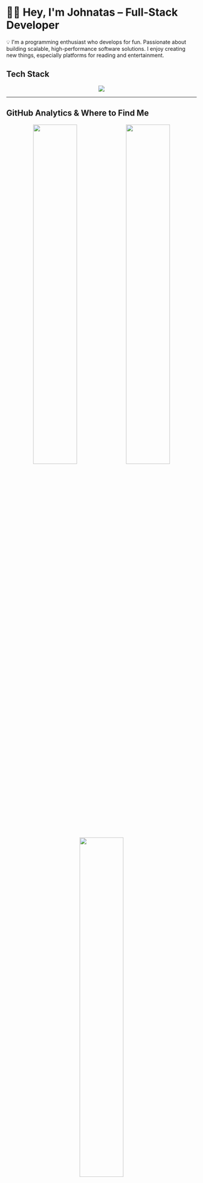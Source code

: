 # 👨‍💻 Hey, I'm Johnatas – Full-Stack Developer  

💡 I'm a programming enthusiast who develops for fun. Passionate about building scalable, high-performance software solutions. I enjoy creating new things, especially platforms for reading and entertainment.

## Tech Stack  

<p align="center">
  <img src="https://skillicons.dev/icons?i=js,ts,react,nodejs,py,html,css,mongodb,mysql,postgres,express,flask,git,docker" />
</p>

---

## GitHub Analytics & Where to Find Me  

<p align="center">
  <img width="48%" src="https://github-readme-stats.vercel.app/api?username=johnatas-dev&show_icons=true&theme=radical&count_private=true" />
  <img width="48%" src="https://github-readme-streak-stats.herokuapp.com/?user=johnatas-dev&theme=radical" />
</p>

<p align="center">
  <img width="48%" src="https://github-readme-stats.vercel.app/api/top-langs/?username=johnatas-dev&layout=compact&theme=radical" />
</p>

<p align="center">
  <a href="mailto:contato@johnatasdev.com">
    <img src="https://img.shields.io/badge/Email-contato%40johnatasdev.com-red?style=for-the-badge&logo=gmail&logoColor=white" />
  </a>
  <a href="https://instagram.com/johnatasdev">
    <img src="https://img.shields.io/badge/Instagram-%40johnatasdev-%23E4405F?style=for-the-badge&logo=instagram&logoColor=white" />
  </a>
  <a href="https://github.com/johnatas-dev">
    <img src="https://img.shields.io/badge/GitHub-johnatas--dev-181717?style=for-the-badge&logo=github&logoColor=white" />
  </a>
  <a href="https://www.linkedin.com/in/johnatasdev">
    <img src="https://img.shields.io/badge/LinkedIn-johnatasdev-%230077B5?style=for-the-badge&logo=linkedin&logoColor=white" />
  </a>
</p>
